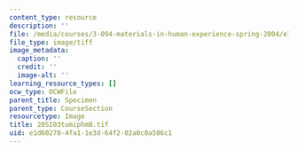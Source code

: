```yaml
---
content_type: resource
description: ''
file: /media/courses/3-094-materials-in-human-experience-spring-2004/e1d602704fa11e3d64f202a0c0a586c1_20SI03tumiphmB.tif
file_type: image/tiff
image_metadata:
  caption: ''
  credit: ''
  image-alt: ''
learning_resource_types: []
ocw_type: OCWFile
parent_title: Specimen
parent_type: CourseSection
resourcetype: Image
title: 20SI03tumiphmB.tif
uid: e1d60270-4fa1-1e3d-64f2-02a0c0a586c1
---
```

